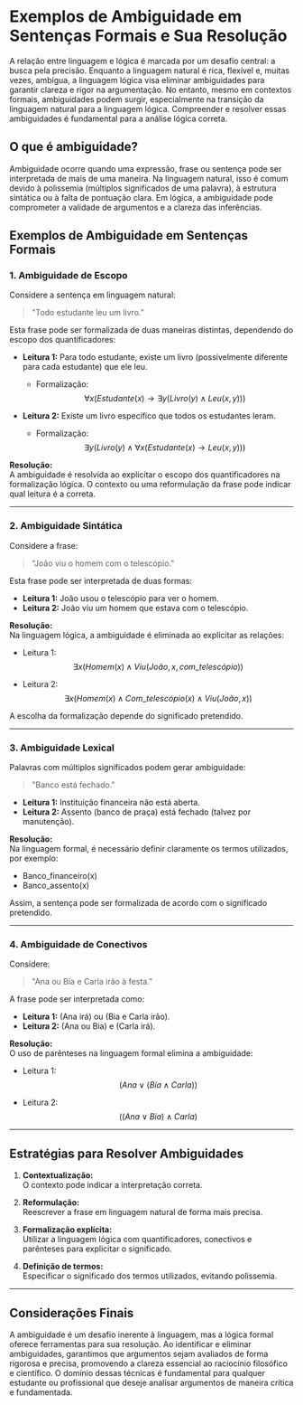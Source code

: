 # Exemplos de Ambiguidade em Sentenças Formais e Sua Resolução

A relação entre linguagem e lógica é marcada por um desafio central: a busca pela precisão. Enquanto a linguagem natural é rica, flexível e, muitas vezes, ambígua, a linguagem lógica visa eliminar ambiguidades para garantir clareza e rigor na argumentação. No entanto, mesmo em contextos formais, ambiguidades podem surgir, especialmente na transição da linguagem natural para a linguagem lógica. Compreender e resolver essas ambiguidades é fundamental para a análise lógica correta.

## O que é ambiguidade?

Ambiguidade ocorre quando uma expressão, frase ou sentença pode ser interpretada de mais de uma maneira. Na linguagem natural, isso é comum devido à polissemia (múltiplos significados de uma palavra), à estrutura sintática ou à falta de pontuação clara. Em lógica, a ambiguidade pode comprometer a validade de argumentos e a clareza das inferências.

## Exemplos de Ambiguidade em Sentenças Formais

### 1. Ambiguidade de Escopo

Considere a sentença em linguagem natural:

> "Todo estudante leu um livro."

Esta frase pode ser formalizada de duas maneiras distintas, dependendo do escopo dos quantificadores:

- **Leitura 1:** Para todo estudante, existe um livro (possivelmente diferente para cada estudante) que ele leu.
  - Formalização:  
    $$\forall x (Estudante(x) \rightarrow \exists y (Livro(y) \land Leu(x, y)))$$

- **Leitura 2:** Existe um livro específico que todos os estudantes leram.
  - Formalização:  
    $$\exists y (Livro(y) \land \forall x (Estudante(x) \rightarrow Leu(x, y)))$$

**Resolução:**  
A ambiguidade é resolvida ao explicitar o escopo dos quantificadores na formalização lógica. O contexto ou uma reformulação da frase pode indicar qual leitura é a correta.

---

### 2. Ambiguidade Sintática

Considere a frase:

> "João viu o homem com o telescópio."

Esta frase pode ser interpretada de duas formas:

- **Leitura 1:** João usou o telescópio para ver o homem.
- **Leitura 2:** João viu um homem que estava com o telescópio.

**Resolução:**  
Na linguagem lógica, a ambiguidade é eliminada ao explicitar as relações:

- Leitura 1:  
  $$\exists x (Homem(x) \land Viu(João, x, com\_telescópio))$$

- Leitura 2:  
  $$\exists x (Homem(x) \land Com\_telescópio(x) \land Viu(João, x))$$

A escolha da formalização depende do significado pretendido.

---

### 3. Ambiguidade Lexical

Palavras com múltiplos significados podem gerar ambiguidade:

> "Banco está fechado."

- **Leitura 1:** Instituição financeira não está aberta.
- **Leitura 2:** Assento (banco de praça) está fechado (talvez por manutenção).

**Resolução:**  
Na linguagem formal, é necessário definir claramente os termos utilizados, por exemplo:

- Banco_financeiro(x)
- Banco_assento(x)

Assim, a sentença pode ser formalizada de acordo com o significado pretendido.

---

### 4. Ambiguidade de Conectivos

Considere:

> "Ana ou Bia e Carla irão à festa."

A frase pode ser interpretada como:

- **Leitura 1:** (Ana irá) ou (Bia e Carla irão).
- **Leitura 2:** (Ana ou Bia) e (Carla irá).

**Resolução:**  
O uso de parênteses na linguagem formal elimina a ambiguidade:

- Leitura 1:  
  $$(Ana \lor (Bia \land Carla))$$

- Leitura 2:  
  $$((Ana \lor Bia) \land Carla)$$

---

## Estratégias para Resolver Ambiguidades

1. **Contextualização:**  
   O contexto pode indicar a interpretação correta.

2. **Reformulação:**  
   Reescrever a frase em linguagem natural de forma mais precisa.

3. **Formalização explícita:**  
   Utilizar a linguagem lógica com quantificadores, conectivos e parênteses para explicitar o significado.

4. **Definição de termos:**  
   Especificar o significado dos termos utilizados, evitando polissemia.

---

## Considerações Finais

A ambiguidade é um desafio inerente à linguagem, mas a lógica formal oferece ferramentas para sua resolução. Ao identificar e eliminar ambiguidades, garantimos que argumentos sejam avaliados de forma rigorosa e precisa, promovendo a clareza essencial ao raciocínio filosófico e científico. O domínio dessas técnicas é fundamental para qualquer estudante ou profissional que deseje analisar argumentos de maneira crítica e fundamentada.